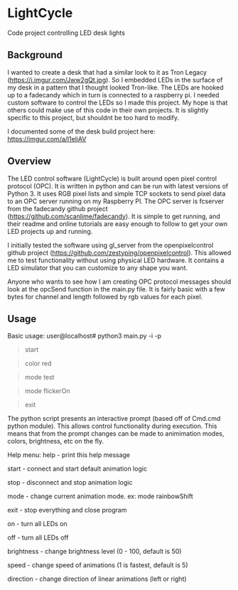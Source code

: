 # LightCycle
Code project controlling LED desk lights

## Background

I wanted to create a desk that had a similar look to it as Tron Legacy (https://i.imgur.com/Jww2gQt.jpg). So I embedded LEDs in the surface of my desk in a pattern that I thought looked Tron-like. The LEDs are hooked up to a fadecandy which in turn is connected to a raspberry pi. I needed custom software to control the LEDs so I made this project. My hope is that others could make use of this code in their own projects. It is slightly specific to this project, but shouldnt be too hard to modify.

I documented some of the desk build project here: https://imgur.com/a/l1eliAV

## Overview

The LED control software (LightCycle) is built around open pixel control protocol (OPC). It is written in python and can be run with latest versions of Python 3. It uses RGB pixel lists and simple TCP sockets to send pixel data to an OPC server running on my Raspberry PI. The OPC server is fcserver from the fadecandy github project (https://github.com/scanlime/fadecandy). It is simple to get running, and their readme and online tutorials are easy enough to follow to get your own LED projects up and running.

I initially tested the software using gl_server from the openpixelcontrol github project (https://github.com/zestyping/openpixelcontrol). This allowed me to test functionality without using physical LED hardware. It contains a LED simulator that you can customize to any shape you want.

Anyone who wants to see how I am creating OPC protocol messages should look at the opcSend function in the main.py file. It is fairly basic with a few bytes for channel and length followed by rgb values for each pixel.

## Usage

Basic usage:
  user@localhost# python3 main.py -i <IP to OPC server> -p <Port to OPC server>
  
  > start
  
  > color red
  
  > mode test
  
  > mode flickerOn
  
  > exit
  
The python script presents an interactive prompt (based off of Cmd.cmd python module). This allows control functionality during execution. This means that from the prompt changes can be made to animimation modes, colors, brightness, etc on the fly.

Help menu:
  help - print this help message
  
  start - connect and start default animation logic
  
  stop - disconnect and stop animation logic
  
  mode - change current animation mode. ex: mode rainbowShift
 
  exit - stop everything and close program
  
  on - turn all LEDs on
 
  off - turn all LEDs off
  
  brightness - change brightness level (0 - 100, default is 50)
  
  speed - change speed of animations (1 is fastest, default is 5)
  
  direction - change direction of linear animations (left or right)
